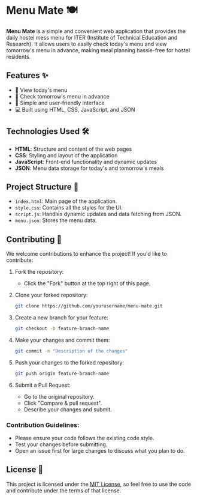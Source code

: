 # Menu Mate 🍽️

**Menu Mate** is a simple and convenient web application that provides the daily hostel mess menu for ITER (Institute of Technical Education and Research). It allows users to easily check today's menu and view tomorrow's menu in advance, making meal planning hassle-free for hostel residents.

## Features ✨
- 📅 View today's menu
- 🔮 Check tomorrow's menu in advance
- 🥗 Simple and user-friendly interface
- 💻 Built using HTML, CSS, JavaScript, and JSON

## Technologies Used 🛠️
- **HTML**: Structure and content of the web pages
- **CSS**: Styling and layout of the application
- **JavaScript**: Front-end functionality and dynamic updates
- **JSON**: Menu data storage for today's and tomorrow's meals

## Project Structure 📁
- `index.html`: Main page of the application.
- `style.css`: Contains all the styles for the UI.
- `script.js`: Handles dynamic updates and data fetching from JSON.
- `menu.json`: Stores the menu data.


## Contributing 🤝

We welcome contributions to enhance the project! If you'd like to contribute:

1. Fork the repository:
   - Click the "Fork" button at the top right of this page.

2. Clone your forked repository:
   ```bash
   git clone https://github.com/yourusername/menu-mate.git
   ```

3. Create a new branch for your feature:
   ```bash
   git checkout -b feature-branch-name
   ```

4. Make your changes and commit them:
   ```bash
   git commit -m "Description of the changes"
   ```

5. Push your changes to the forked repository:
   ```bash
   git push origin feature-branch-name
   ```

6. Submit a Pull Request:
   - Go to the original repository.
   - Click "Compare & pull request".
   - Describe your changes and submit.

### Contribution Guidelines:
- Please ensure your code follows the existing code style.
- Test your changes before submitting.
- Open an issue first for large changes to discuss what you plan to do.

## License 📜
This project is licensed under the [MIT License](LICENSE), so feel free to use the code and contribute under the terms of that license.
